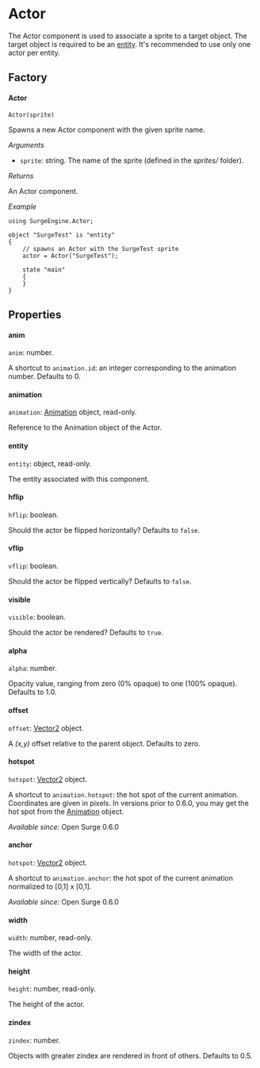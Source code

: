 Actor
=====

The Actor component is used to associate a sprite to a target object. The target object is required to be an [entity](/engine/entity). It's recommended to use only one actor per entity.

Factory
-------

#### Actor

`Actor(sprite)`

Spawns a new Actor component with the given sprite name.

*Arguments*

* `sprite`: string. The name of the sprite (defined in the *sprites/* folder).

*Returns*

An Actor component.

*Example*
```
using SurgeEngine.Actor;

object "SurgeTest" is "entity"
{
    // spawns an Actor with the SurgeTest sprite
    actor = Actor("SurgeTest");

    state "main"
    {
    }
}
```



Properties
----------

#### anim

`anim`: number.

A shortcut to `animation.id`: an integer corresponding to the animation number. Defaults to 0.

#### animation

`animation`: [Animation](/engine/animation) object, read-only.

Reference to the Animation object of the Actor.

#### entity

`entity`: object, read-only.

The entity associated with this component.

#### hflip

`hflip`: boolean.

Should the actor be flipped horizontally? Defaults to `false`.

#### vflip

`vflip`: boolean.

Should the actor be flipped vertically? Defaults to `false`.

#### visible

`visible`: boolean.

Should the actor be rendered? Defaults to `true`.

#### alpha

`alpha`: number.

Opacity value, ranging from zero (0% opaque) to one (100% opaque). Defaults to 1.0.

#### offset

`offset`: [Vector2](/engine/vector2) object.

A *(x,y)* offset relative to the parent object. Defaults to zero.

#### hotspot

`hotspot`: [Vector2](/engine/vector2) object.

A shortcut to `animation.hotspot`: the hot spot of the current animation. Coordinates are given in pixels. In versions prior to 0.6.0, you may get the hot spot from the [Animation](/engine/animation) object.

*Available since:* Open Surge 0.6.0

#### anchor

`hotspot`: [Vector2](/engine/vector2) object.

A shortcut to `animation.anchor`: the hot spot of the current animation normalized to [0,1] x [0,1].

*Available since:* Open Surge 0.6.0

#### width

`width`: number, read-only.

The width of the actor.

#### height

`height`: number, read-only.

The height of the actor.

#### zindex

`zindex`: number.

Objects with greater zindex are rendered in front of others. Defaults to 0.5.

